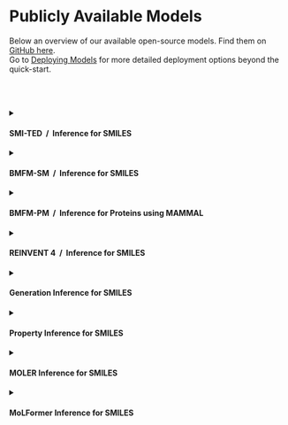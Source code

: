 <!--

DO NOT EDIT
-----------
This file is auto-generated.
To update it, consult instructions:
https://github.com/acceleratedscience/openad-website/tree/generator

-->

# Publicly Available Models

Below an overview of our available open-source models. Find them on [GitHub here](https://github.com/orgs/acceleratedscience/repositories?q=%22openad-service-%22).  
Go to [Deploying Models](deploying-models.md) for more detailed deployment options beyond the quick-start.

<br><br>

<details markdown><summary><h4>SMI-TED &nbsp;/&nbsp; Inference for SMILES</h4></summary>
<div markdown>

[:carbon-icn-github: openad-service-smi-ted](https://github.com/acceleratedscience/openad-service-smi-ted){ .md-button }
[compose.yml](https://raw.githubusercontent.com/acceleratedscience/openad-service-smi-ted/main/compose.yaml){ .md-button .md-button--primary download='compose.yml' }
[Instructions](/docs/model-service/deploying-models/#deployment-via-container-composeyaml-recommended){ .md-button .md-button--tertiary }  

This OpenAD service provides access to **SMILES-based Transformer Encoder-Decoder** (SMI-TED), a foundation model for materials science and chemistry. SMI-TED is an encoder-decoder model pre-trained on a curated dataset of 91 million SMILES samples sourced from PubChem, equivalent to 4 billion molecular tokens. SMI-TED supports various complex tasks, including quantum property prediction, with two main variants ( 289 M and 8 × 289 M ).

More information:  
[github.com/IBM/materials](https://github.com/IBM/materials)  
[huggingface.co/ibm/materials.smi-ted](https://huggingface.co/ibm/materials.smi-ted)  
[arxiv.org/abs/2407.20267](https://arxiv.org/abs/2407.20267)


Support for:  
✅ Docker / Podman Compose  
✅ Docker / Podman  
✅ Google Cloud Run  
✅ Apple Silicon - [more info](/docs/model-service/deploying-models#apple-silicon)  


Quick start with Docker Compose:
```
curl -O https://raw.githubusercontent.com/acceleratedscience/openad-service-smi-ted/main/compose.yaml
```
```
docker compose create
```
```
docker compose start
```
```
openad
```
```
catalog model service from remote 'http://127.0.0.1:8080' as smi_ted
```

</div>
</details>

<details markdown><summary><h4>BMFM-SM &nbsp;/&nbsp; Inference for SMILES</h4></summary>
<div markdown>

[:carbon-icn-github: openad-service-bmfm-sm](https://github.com/acceleratedscience/openad-service-bmfm-sm){ .md-button }
[compose.yml](https://raw.githubusercontent.com/acceleratedscience/openad-service-bmfm-sm/main/compose.yaml){ .md-button .md-button--primary download='compose.yml' }
[Instructions](/docs/model-service/deploying-models/#deployment-via-container-composeyaml-recommended){ .md-button .md-button--tertiary }  

This OpenAD service provides access to BioMedical Foundation Models: Small Molecules (BMFM-SM), namely the **Biomed-multi-view** foundation model with checkpoints for inference on the following small-molecule properties, a subset of the MoleculeNet benchmarks:

| BACE | BBBP | CLINTOX | ESOL | FREESOLV | HIV |
| ---- | ---- | ------- | ---- | -------- | --- |

| LIPOPHILICITY | MUV | QM7 | SIDER | TOX21 | TOXCAST |
| ------------- | --- | --- | ----- | ----- | ------- |

More information:  
[github.com/BiomedSciAI/biomed-multi-view](https://github.com/BiomedSciAI/biomed-multi-view)  
[arxiv.org/abs/2410.19704](https://arxiv.org/abs/2410.19704)


Support for:  
✅ Docker / Podman Compose  
✅ Docker / Podman  
☹️ Google Cloud Run  
✅ Apple Silicon - [more info](/docs/model-service/deploying-models#apple-silicon)  


Quick start with Docker Compose:
```
curl -O https://raw.githubusercontent.com/acceleratedscience/openad-service-bmfm-sm/main/compose.yaml
```
```
docker compose create
```
```
docker compose start
```
```
openad
```
```
catalog model service from remote 'http://127.0.0.1:8080' as bmfm_sm
```

</div>
</details>

<details markdown><summary><h4>BMFM-PM &nbsp;/&nbsp; Inference for Proteins using MAMMAL</h4></summary>
<div markdown>

[:carbon-icn-github: openad-service-bmfm-pm](https://github.com/acceleratedscience/openad-service-bmfm-pm){ .md-button }
[compose.yml](https://raw.githubusercontent.com/acceleratedscience/openad-service-bmfm-pm/main/compose.yaml){ .md-button .md-button--primary download='compose.yml' }
[Instructions](/docs/model-service/deploying-models/#deployment-via-container-composeyaml-recommended){ .md-button .md-button--tertiary }  

This OpenAD service provides access to the **Biomed-multi-alignment** foundation model, with checkpoints for two protein properties that work on FASTA string input: **protein solubility** (Sol) and **drug-target interaction** (DTI).

- **Sol** task is from benchmark data defined here: https://academic.oup.com/bioinformatics/article/34/15/2605/4938490
- **DTI** task is from benchmark data from TD Commons: https://tdcommons.ai/multi_pred_tasks/dti/

More information:  
[github.com/BiomedSciAI/biomed-multi-alignment](https://github.com/BiomedSciAI/biomed-multi-alignment)


Support for:  
✅ Docker / Podman Compose  
✅ Docker / Podman  
☹️ Google Cloud Run  
☹️ Apple Silicon - [more info](/docs/model-service/deploying-models#apple-silicon)  


Quick start with Docker Compose:
```
curl -O https://raw.githubusercontent.com/acceleratedscience/openad-service-bmfm-pm/main/compose.yaml
```
```
docker compose create
```
```
docker compose start
```
```
openad
```
```
catalog model service from remote 'http://127.0.0.1:8080' as bmfm_pm
```

</div>
</details>

<details markdown><summary><h4>REINVENT 4 &nbsp;/&nbsp; Inference for SMILES</h4></summary>
<div markdown>

[:carbon-icn-github: openad-service-reinvent4](https://github.com/acceleratedscience/openad-service-reinvent4){ .md-button }
[compose.yml](https://raw.githubusercontent.com/acceleratedscience/openad-service-reinvent4/main/compose.yaml){ .md-button .md-button--primary download='compose.yml' }
[Instructions](/docs/model-service/deploying-models/#deployment-via-container-composeyaml-recommended){ .md-button .md-button--tertiary }  

This OpenAD service provides access to the **REINVENT 4** molecular design tool, which is used for de novo design, scaffold hopping, R-group replacement, linker design, molecule optimization, and other small molecule design tasks. REINVENT uses a Reinforcement Learning (RL) algorithm to generate optimized molecules compliant with a user-defined property profile defined as a multi-component score. Transfer Learning (TL) can be used to create or pre-train a model that generates molecules closer to a set of input molecules. 

More information:  
[github.com/MolecularAI/REINVENT4](https://github.com/MolecularAI/REINVENT4)  
[link.springer.com/article/10.1186/s13321-024-00812-5](https://link.springer.com/article/10.1186/s13321-024-00812-5)


Support for:  
✅ Docker / Podman Compose  
✅ Docker / Podman  
✅ Google Cloud Run  
☹️ Apple Silicon - [more info](/docs/model-service/deploying-models#apple-silicon)  


Quick start with Docker Compose:
```
curl -O https://raw.githubusercontent.com/acceleratedscience/openad-service-reinvent4/main/compose.yaml
```
```
docker compose create
```
```
docker compose start
```
```
openad
```
```
catalog model service from remote 'http://127.0.0.1:8080' as reinvent4
```

</div>
</details>

<details markdown><summary><h4>Generation Inference for SMILES</h4></summary>
<div markdown>

[:carbon-icn-github: openad-service-gen](https://github.com/acceleratedscience/openad-service-gen){ .md-button }
[Instructions](/docs/model-service/deploying-models/#deployment-via-container){ .md-button .md-button--tertiary }  

_No description available._


Support for:  
☹️ Docker / Podman Compose  
✅ Docker / Podman  
✅ Google Cloud Run  
☹️ Apple Silicon - [more info](/docs/model-service/deploying-models#apple-silicon)  


Quick start with Docker:
```
git clone https://github.com/acceleratedscience/openad-service-gen
```
```
cd openad-service-gen
```
```
docker build -t gen .
```
```
docker run -p 8080:8080 gen
```
```
openad
```
```
catalog model service from remote 'http://127.0.0.1:8080' as gen
```

</div>
</details>

<details markdown><summary><h4>Property Inference for SMILES</h4></summary>
<div markdown>

[:carbon-icn-github: openad-service-prop](https://github.com/acceleratedscience/openad-service-prop){ .md-button }
[Instructions](/docs/model-service/deploying-models/#deployment-via-container){ .md-button .md-button--tertiary }  

_No description available._


Support for:  
☹️ Docker / Podman Compose  
✅ Docker / Podman  
☹️ Google Cloud Run  
☹️ Apple Silicon - [more info](/docs/model-service/deploying-models#apple-silicon)  


Quick start with Docker:
```
git clone https://github.com/acceleratedscience/openad-service-prop
```
```
cd openad-service-prop
```
```
docker build -t prop .
```
```
docker run -p 8080:8080 prop
```
```
openad
```
```
catalog model service from remote 'http://127.0.0.1:8080' as prop
```

</div>
</details>

<details markdown><summary><h4>MOLER Inference for SMILES</h4></summary>
<div markdown>

[:carbon-icn-github: openad-service-moler](https://github.com/acceleratedscience/openad-service-moler){ .md-button }
[Instructions](/docs/model-service/deploying-models/#deployment-via-container){ .md-button .md-button--tertiary }  

_No description available._


Support for:  
☹️ Docker / Podman Compose  
✅ Docker / Podman  
☹️ Google Cloud Run  
☹️ Apple Silicon - [more info](/docs/model-service/deploying-models#apple-silicon)  


Quick start with Docker:
```
git clone https://github.com/acceleratedscience/openad-service-moler
```
```
cd openad-service-moler
```
```
docker build -t moler .
```
```
docker run -p 8080:8080 moler
```
```
openad
```
```
catalog model service from remote 'http://127.0.0.1:8080' as moler
```

</div>
</details>

<details markdown><summary><h4>MoLFormer Inference for SMILES</h4></summary>
<div markdown>

[:carbon-icn-github: openad-service-molf](https://github.com/acceleratedscience/openad-service-molf){ .md-button }
[Instructions](/docs/model-service/deploying-models/#deployment-via-container){ .md-button .md-button--tertiary }  

_No description available._


Support for:  
☹️ Docker / Podman Compose  
✅ Docker / Podman  
☹️ Google Cloud Run  
☹️ Apple Silicon - [more info](/docs/model-service/deploying-models#apple-silicon)  


Quick start with Docker:
```
git clone https://github.com/acceleratedscience/openad-service-molf
```
```
cd openad-service-molf
```
```
docker build -t molf .
```
```
docker run -p 8080:8080 molf
```
```
openad
```
```
catalog model service from remote 'http://127.0.0.1:8080' as molf
```

</div>
</details>
